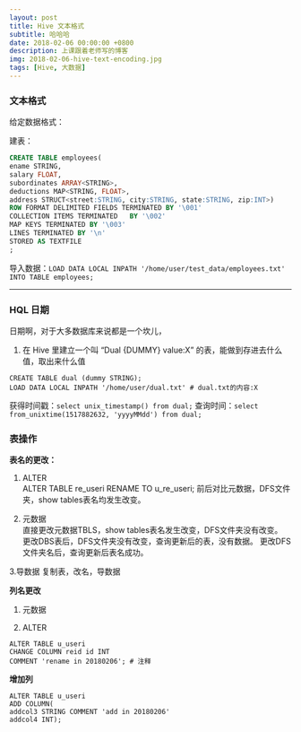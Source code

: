 ```yaml
---
layout: post
title: Hive 文本格式
subtitle: 哈哈哈
date: 2018-02-06 00:00:00 +0800
description: 上课跟着老师写的博客
img: 2018-02-06-hive-text-encoding.jpg
tags: [Hive, 大数据] 
---
```


> 
> 

### 文本格式

给定数据格式：![]()

建表：

``` SQL
CREATE TABLE employees(
ename STRING,
salary FLOAT,
subordinates ARRAY<STRING>,
deductions MAP<STRING, FLOAT>,
address STRUCT<street:STRING, city:STRING, state:STRING, zip:INT>)
ROW FORMAT DELIMITED FIELDS TERMINATED BY '\001'
COLLECTION ITEMS TERMINATED   BY '\002'
MAP KEYS TERMINATED BY '\003'
LINES TERMINATED BY '\n' 
STORED AS TEXTFILE
;
```

导入数据：```LOAD DATA LOCAL INPATH '/home/user/test_data/employees.txt' INTO TABLE employees;```

----------------------------------------------

### HQL 日期

日期啊，对于大多数据库来说都是一个坎儿，
1. 在 Hive 里建立一个叫 “Dual {DUMMY} value:X” 的表，能做到存进去什么值，取出来什么值

```
CREATE TABLE dual (dummy STRING);
LOAD DATA LOCAL INPATH '/home/user/dual.txt' # dual.txt的内容:X
```
获得时间戳：```select unix_timestamp() from dual;```
查询时间：```select from_unixtime(1517882632, 'yyyyMMdd') from dual;```

### 表操作

**表名的更改：**

1. ALTER <br>
ALTER TABLE re_useri RENAME TO u_re_useri; 前后对比元数据，DFS文件夹，show tables表名均发生改变。

2. 元数据 <br>
直接更改元数据TBLS，show tables表名发生改变，DFS文件夹没有改变。
更改DBS表后，DFS文件夹没有改变，查询更新后的表，没有数据。
更改DFS文件夹名后，查询更新后表名成功。

3.导数据 复制表，改名，导数据

**列名更改**

1. 元数据

2. ALTER
```
ALTER TABLE u_useri 
CHANGE COLUMN reid id INT
COMMENT 'rename in 20180206'; # 注释
```

**增加列**
```
ALTER TABLE u_useri
ADD COLUMN(
addcol3 STRING COMMENT 'add in 20180206'
addcol4 INT);
```














